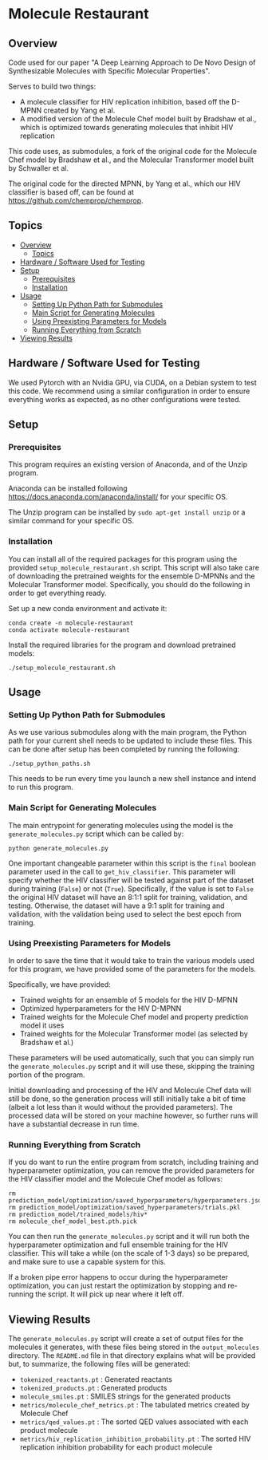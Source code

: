 # Molecule Restaurant

## Overview

Code used for our paper "A Deep Learning Approach to De Novo Design of Synthesizable Molecules with Specific Molecular Properties". 

Serves to build two things: 
- A molecule classifier for HIV replication inhibition, based off the D-MPNN created by Yang et al.
- A modified version of the Molecule Chef model built by Bradshaw et al., which is optimized towards generating molecules that inhibit HIV replication

This code uses, as submodules, a fork of the original code for the Molecule Chef model by Bradshaw et al., and the Molecular Transformer model built by Schwaller et al.

The original code for the directed MPNN, by Yang et al., which our HIV classifier is based off, can be found at https://github.com/chemprop/chemprop.

## Topics

- [Overview](#Overview)
  * [Topics](#Topics)
- [Hardware / Software Used for Testing](#Hardware-/-Software-Used-for-Testing)
- [Setup](#Setup)
    * [Prerequisites](#Prerequisites)
    * [Installation](#Installation)
- [Usage](#Usage)
    * [Setting Up Python Path for Submodules](#Setting-Up-Python-Path-for-Submodules)
    * [Main Script for Generating Molecules](#Main-Script-for-Generating-Molecules)
    * [Using Preexisting Parameters for Models](#Using-Preexisting-Parameters-for-Models)
    * [Running Everything from Scratch](#Running-Everything-from-Scratch)
- [Viewing Results](#Viewing-Results)

## Hardware / Software Used for Testing

We used Pytorch with an Nvidia GPU, via CUDA, on a Debian system to test this code. We recommend using a similar configuration in order to ensure everything works as expected, as no other configurations were tested.

## Setup

### Prerequisites

This program requires an existing version of Anaconda, and of the Unzip program.

Anaconda can be installed following https://docs.anaconda.com/anaconda/install/ for your specific OS.

The Unzip program can be installed by `sudo apt-get install unzip` or a similar command for your specific OS.

### Installation

You can install all of the required packages for this program using the provided `setup_molecule_restaurant.sh` script. This script will also take care of downloading the pretrained weights for the ensemble D-MPNNs and the Molecular Transformer model. Specifically, you should do the following in order to get everything ready.

Set up a new conda environment and activate it:

```
conda create -n molecule-restaurant
conda activate molecule-restaurant
```

Install the required libraries for the program and download pretrained models:

```
./setup_molecule_restaurant.sh
```

## Usage

### Setting Up Python Path for Submodules

As we use various submodules along with the main program, the Python path for your current shell needs to be updated to include these files. This can be done after setup has been completed by running the following:

```
./setup_python_paths.sh
```

This needs to be run every time you launch a new shell instance and intend to run this program.

### Main Script for Generating Molecules

The main entrypoint for generating molecules using the model is the `generate_molecules.py` script which can be called by:

```
python generate_molecules.py
```

One important changeable parameter within this script is the `final` boolean parameter used in the call to `get_hiv_classifier`. This parameter will specify whether the HIV classifier will be tested against part of the dataset during training (`False`) or not (`True`). Specifically, if the value is set to `False` the original HIV dataset will have an 8:1:1 split for training, validation, and testing. Otherwise, the dataset will have a 9:1 split for training and validation, with the validation being used to select the best epoch from training.

### Using Preexisting Parameters for Models

In order to save the time that it would take to train the various models used for this program, we have provided some of the parameters for the models. 

Specifically, we have provided:
  - Trained weights for an ensemble of 5 models for the HIV D-MPNN 
  - Optimized hyperparameters for the HIV D-MPNN
  - Trained weights for the Molecule Chef model and property prediction model it uses
  - Trained weights for the Molecular Transformer model (as selected by Bradshaw et al.)

These parameters will be used automatically, such that you can simply run the `generate_molecules.py` script and it will use these, skipping the training portion of the program. 

Initial downloading and processing of the HIV and Molecule Chef data will still be done, so the generation process will still initially take a bit of time (albeit a lot less than it would without the provided parameters). The processed data will be stored on your machine however, so further runs will have a substantial decrease in run time.

### Running Everything from Scratch

If you do want to run the entire program from scratch, including training and hyperparameter optimization, you can remove the provided parameters for the HIV classifier model and the Molecule Chef model as follows:

```
rm prediction_model/optimization/saved_hyperparameters/hyperparameters.json
rm prediction_model/optimization/saved_hyperparameters/trials.pkl
rm prediction_model/trained_models/hiv*
rm molecule_chef_model_best.pth.pick
```

You can then run the `generate_molecules.py` script and it will run both the hyperparameter optimization and full ensemble training for the HIV classifier. This will take a while (on the scale of 1-3 days) so be prepared, and make sure to use a capable system for this.

If a broken pipe error happens to occur during the hyperparameter optimization, you can just restart the optimization by stopping and re-running the script. It will pick up near where it left off.

## Viewing Results

The `generate_molecules.py` script will create a set of output files for the molecules it generates, with these files being stored in the `output_molecules` directory. The `README.md` file in that directory explains what will be provided but, to summarize, the following files will be generated:

- `tokenized_reactants.pt` : Generated reactants
- `tokenized_products.pt` : Generated products
- `molecule_smiles.pt` : SMILES strings for the generated products
- `metrics/molecule_chef_metrics.pt` : The tabulated metrics created by Molecule Chef
- `metrics/qed_values.pt` : The sorted QED values associated with each product molecule
- `metrics/hiv_replication_inhibition_probability.pt` : The sorted HIV replication inhibition probability for each product molecule
